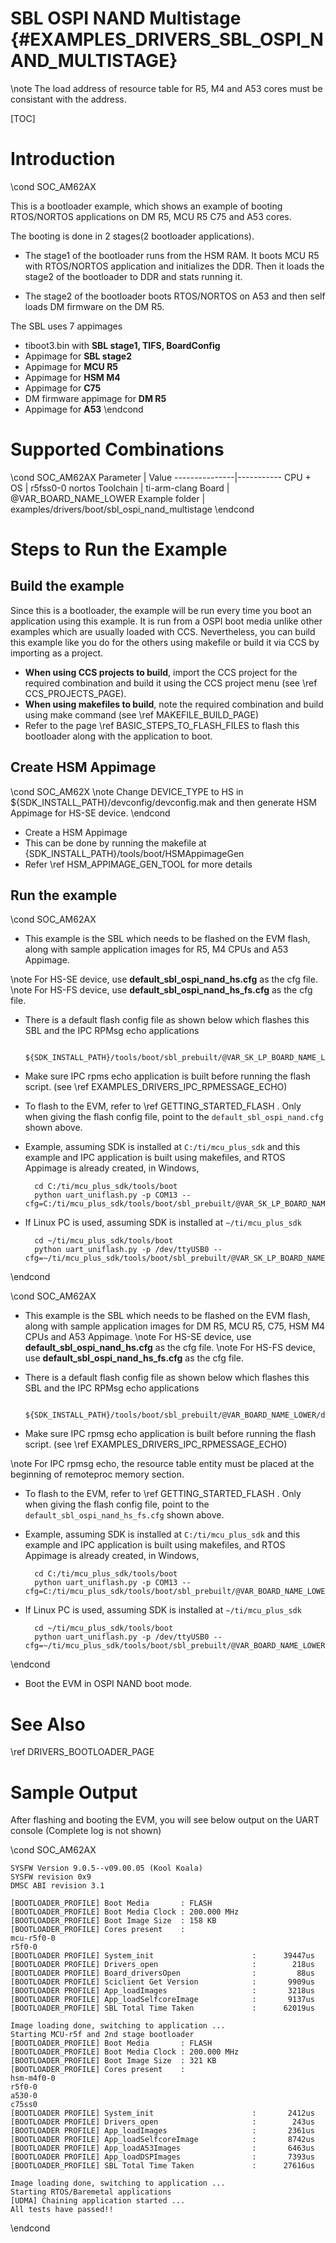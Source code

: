 # SBL OSPI NAND Multistage {#EXAMPLES_DRIVERS_SBL_OSPI_NAND_MULTISTAGE}

\note The load address of resource table for R5, M4 and A53 cores must be consistant with the address.

[TOC]

# Introduction

\cond SOC_AM62AX

This is a bootloader example, which shows an example of booting  RTOS/NORTOS applications on DM R5, MCU R5 C75 and A53 cores.

The booting is done in 2 stages(2 bootloader applications).
 - The stage1 of the bootloader runs from the HSM RAM. It boots MCU R5 with RTOS/NORTOS application and initializes the DDR. Then it loads the stage2 of the bootloader to DDR and stats running it.

 - The stage2 of the bootloader boots RTOS/NORTOS on A53 and then self loads DM firmware on the DM R5.

The SBL uses 7 appimages
- tiboot3.bin with **SBL stage1, TIFS, BoardConfig**
- Appimage for **SBL stage2**
- Appimage for **MCU R5**
- Appimage for **HSM M4**
- Appimage for **C75**
- DM firmware appimage for **DM R5**
- Appimage for **A53**
\endcond

# Supported Combinations

\cond SOC_AM62AX
 Parameter      | Value
 ---------------|-----------
 CPU + OS       | r5fss0-0 nortos
 Toolchain      | ti-arm-clang
 Board          | @VAR_BOARD_NAME_LOWER
 Example folder | examples/drivers/boot/sbl_ospi_nand_multistage
\endcond

# Steps to Run the Example

## Build the example

Since this is a bootloader, the example will be run every time you boot an application using this example. It is run from a OSPI boot media  unlike other examples which are usually loaded with CCS. Nevertheless, you can build this example like you do for the others using makefile or build it via CCS by importing as a project.

- **When using CCS projects to build**, import the CCS project for the required combination
  and build it using the CCS project menu (see \ref CCS_PROJECTS_PAGE).
- **When using makefiles to build**, note the required combination and build using
  make command (see \ref MAKEFILE_BUILD_PAGE)
- Refer to the page \ref BASIC_STEPS_TO_FLASH_FILES to flash this bootloader along with the application to boot.

## Create HSM Appimage
\cond SOC_AM62X
\note Change DEVICE_TYPE to HS in ${SDK_INSTALL_PATH}/devconfig/devconfig.mak and then generate HSM Appimage for HS-SE device.
\endcond

- Create a HSM Appimage
- This can be done by running the makefile at {SDK_INSTALL_PATH}/tools/boot/HSMAppimageGen
- Refer \ref HSM_APPIMAGE_GEN_TOOL for more details

## Run the example

\cond SOC_AM62AX
- This example is the SBL which needs to be flashed on the EVM flash, along with sample application images for R5, M4 CPUs and A53 Appimage.

\note For HS-SE device, use **default_sbl_ospi_nand_hs.cfg** as the cfg file.
\note For HS-FS device, use **default_sbl_ospi_nand_hs_fs.cfg** as the cfg file.

- There is a default flash config file as shown below which flashes this SBL and the IPC RPMsg echo applications

        ${SDK_INSTALL_PATH}/tools/boot/sbl_prebuilt/@VAR_SK_LP_BOARD_NAME_LOWER/default_sbl_ospi_nand.cfg

- Make sure IPC rpms echo application is built before running the flash script. (see \ref EXAMPLES_DRIVERS_IPC_RPMESSAGE_ECHO)

- To flash to the EVM, refer to \ref GETTING_STARTED_FLASH . Only when giving the flash config file, point to the `default_sbl_ospi_nand.cfg` shown above.

- Example, assuming SDK is installed at `C:/ti/mcu_plus_sdk` and this example and IPC application is built using makefiles, and RTOS Appimage is already created, in Windows,

        cd C:/ti/mcu_plus_sdk/tools/boot
        python uart_uniflash.py -p COM13 --cfg=C:/ti/mcu_plus_sdk/tools/boot/sbl_prebuilt/@VAR_SK_LP_BOARD_NAME_LOWER/default_sbl_ospi_nand.cfg

- If Linux PC is used, assuming SDK is installed at `~/ti/mcu_plus_sdk`

        cd ~/ti/mcu_plus_sdk/tools/boot
        python uart_uniflash.py -p /dev/ttyUSB0 --cfg=~/ti/mcu_plus_sdk/tools/boot/sbl_prebuilt/@VAR_SK_LP_BOARD_NAME_LOWER/default_sbl_ospi_nand.cfg

\endcond

\cond SOC_AM62AX
- This example is the SBL which needs to be flashed on the EVM flash, along with sample application images for DM R5, MCU R5, C75, HSM M4 CPUs and A53 Appimage.
\note For HS-SE device, use **default_sbl_ospi_nand_hs.cfg** as the cfg file.
\note For HS-FS device, use **default_sbl_ospi_nand_hs_fs.cfg** as the cfg file.

- There is a default flash config file as shown below which flashes this SBL and the IPC RPMsg echo applications

        ${SDK_INSTALL_PATH}/tools/boot/sbl_prebuilt/@VAR_BOARD_NAME_LOWER/default_sbl_ospi_nand_hs_fs.cfg

- Make sure IPC rpmsg echo application is built before running the flash script. (see \ref EXAMPLES_DRIVERS_IPC_RPMESSAGE_ECHO)

\note For IPC rpmsg echo, the resource table entity must be placed at the beginning of remoteproc memory section.

- To flash to the EVM, refer to \ref GETTING_STARTED_FLASH . Only when giving the flash config file, point to the `default_sbl_ospi_nand_hs_fs.cfg` shown above.

- Example, assuming SDK is installed at `C:/ti/mcu_plus_sdk` and this example and IPC application is built using makefiles, and RTOS Appimage is already created, in Windows,

        cd C:/ti/mcu_plus_sdk/tools/boot
        python uart_uniflash.py -p COM13 --cfg=C:/ti/mcu_plus_sdk/tools/boot/sbl_prebuilt/@VAR_BOARD_NAME_LOWER/default_sbl_ospi_nand_hs_fs.cfg

- If Linux PC is used, assuming SDK is installed at `~/ti/mcu_plus_sdk`

        cd ~/ti/mcu_plus_sdk/tools/boot
        python uart_uniflash.py -p /dev/ttyUSB0 --cfg=~/ti/mcu_plus_sdk/tools/boot/sbl_prebuilt/@VAR_BOARD_NAME_LOWER/default_sbl_ospi_nand_hs_fs.cfg
\endcond

- Boot the EVM in OSPI NAND boot mode.

# See Also

\ref DRIVERS_BOOTLOADER_PAGE

# Sample Output

After flashing and booting the EVM, you will see below output on the UART console (Complete log is not shown)

\cond SOC_AM62AX

    SYSFW Version 9.0.5--v09.00.05 (Kool Koala)
    SYSFW revision 0x9
    DMSC ABI revision 3.1

    [BOOTLOADER_PROFILE] Boot Media       : FLASH
    [BOOTLOADER_PROFILE] Boot Media Clock : 200.000 MHz
    [BOOTLOADER_PROFILE] Boot Image Size  : 158 KB
    [BOOTLOADER_PROFILE] Cores present    :
    mcu-r5f0-0
    r5f0-0
    [BOOTLOADER PROFILE] System_init                      :      39447us
    [BOOTLOADER PROFILE] Drivers_open                     :        218us
    [BOOTLOADER PROFILE] Board_driversOpen                :         88us
    [BOOTLOADER PROFILE] Sciclient Get Version            :       9909us
    [BOOTLOADER PROFILE] App_loadImages                   :       3218us
    [BOOTLOADER PROFILE] App_loadSelfcoreImage            :       9137us
    [BOOTLOADER_PROFILE] SBL Total Time Taken             :      62019us

    Image loading done, switching to application ...
    Starting MCU-r5f and 2nd stage bootloader
    [BOOTLOADER_PROFILE] Boot Media       : FLASH
    [BOOTLOADER_PROFILE] Boot Media Clock : 200.000 MHz
    [BOOTLOADER_PROFILE] Boot Image Size  : 321 KB
    [BOOTLOADER_PROFILE] Cores present    :
    hsm-m4f0-0
    r5f0-0
    a530-0
    c75ss0
    [BOOTLOADER PROFILE] System_init                      :       2412us
    [BOOTLOADER PROFILE] Drivers_open                     :        243us
    [BOOTLOADER PROFILE] App_loadImages                   :       2361us
    [BOOTLOADER PROFILE] App_loadSelfcoreImage            :       8742us
    [BOOTLOADER PROFILE] App_loadA53Images                :       6463us
    [BOOTLOADER PROFILE] App_loadDSPImages                :       7393us
    [BOOTLOADER_PROFILE] SBL Total Time Taken             :      27616us

    Image loading done, switching to application ...
    Starting RTOS/Baremetal applications
    [UDMA] Chaining application started ...
    All tests have passed!!

\endcond